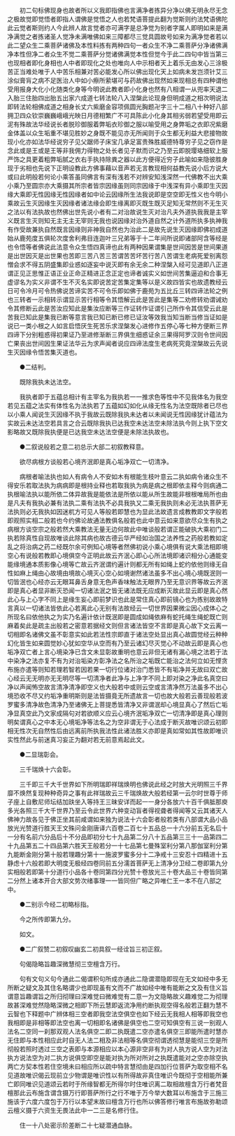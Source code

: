 <!-- { "loadSidebar": true } -->
　　初二句标佛现身也故者所以义我即指佛也言满净者拣异分净以佛无明永尽无念之极故觉即觉悟者即指人谓佛是觉悟之人也若梵语菩提此翻为觉斯则约法梵语佛陀此云觉者斯则约人今此辨人故言觉者亦可满字是总净觉为别者字属人即明如来是满净满觉之者拣诸圣人觉净未满唯佛如来三障都尽三觉具圆故号如来为满净觉者若以此二望众生二乘菩萨诸佛及本性料拣有两种四句一者众生不净二乘菩萨分净诸佛满净本性但净二者众生不觉二乘菩萨分觉诸佛满觉本性但觉今于此二四句中皆当第三也现相者即化身相也人中者即现化之处也唯向人中示相者天上着乐无由发心三涂极苦正当难处唯于人中苦乐相兼对苦必能发心所以佛出现化天上如病未发岂须针艾三涂似膏肓之病不足医治人中如小瘵所萦堪可与药故佛出现然如来现相总有四种谓他受用报身大化小化随类化身等今明说此教者即小化身也然有八相谓一从兜率天退二入胎三住胎四出胎五出家六成道七转法轮八入涅槃此论现身但明成道之相次明说法即转法轮相佛成道之相身长丈六紫磨金容项佩圆光胸题卍字三十二相八十种好八部拥卫四众钦崇巍巍峨峨光映日月德相繁广不可具陈此小化身其相劣弱若望受用即云泥有殊故法华经说长者脱珍御服着弊垢衣珍御之服以喻受用之身弊垢之衣即况紫磨金体盖以众生垢重不堪见胜妙之身既不能见亦无所闻则于众生都无利益大悲接物故现小化亦如法华经说穷子见父踞师子床宝几承足富贵殊胜威德特尊穷子见之窃作是念此或是王或是王等非我佣力得物之处长者见子默而识之乃至云即脱璎珞细软上服严饰之具更着粗弊垢腻之衣右手执持除粪之器以此方便得近穷子此喻如来隐彼胜身现于劣相也先说下正明设教此方佛事藉以音声若无言教现相何益教先说小后方说大或曰此明般若何论小乘答虽同佛言有深有浅若不对辨安知浅深然一代佛教不出大乘小乘乃至圆宗亦大乘摄其所宗者皆宗因缘虽则同宗因缘于中浅深有异小乘即生灭因缘大乘即无性因缘无性因缘者如中论云因缘所生法我说即是空空即无性义也今明小乘故云生灭因缘生灭因缘者诸法缘会即生缘离即灭既生既灭足知无常然则不无生灭之法以有法执故也然佛出世先说小者有二对治故说生灭对治凡夫外道执我我是主宰义既言生灭则知无主无主无宰则无我也说因缘对治外道自然之计外道所执多执神我有作受故兼执自然既言因缘则非神我自然也为治此二是故先说生灭因缘即佛初成道始从鹿苑度五俱轮次度舍利弗目连迦叶三兄弟等于十二年间所说即诸部阿含等经是也令悟等者佛说此法意令众生悟四真谛也此有两种因果谓集是世间因苦是世间果道是出世因灭是出世果也苦即三苦八苦三苦谓苦苦坏苦行苦八苦谓生老病死爱别离怨憎会求不得五阴盛集即业惑如逐妄中说灭即有余无余二种涅槃入经可见道即八正道谓正见正思惟正语正业正命正精进正念正定也谛者诚实义如世间苦集逼迫和合事无虚谬名为实义非谓不生不灭名实即说苦定苦集定集等以是义故四皆实也故遗教经云日可令冷月可令热佛说苦谛实苦不可令乐即如佛于鹿苑为五比丘三转四谛法轮之例也三转者一示相转示谓显示苦行相等令其悟解云此是苦此是集等二劝修转劝谓诫劝令其修断云此是苦汝应知此是集汝应断等三作证转作证谓引己所作令其信受云此是苦我已知此是集我已断等意言我已知已断已修已证汝等效我当知当断当修当证如是说已一类小根之人如言启悟厌生死苦乐求涅槃发心进修作五停心等七种方便断三界四谛下分别粗惑得初果证乃至进修渐断三界俱生细惑证余三果得阿罗汉则令世间因亡果丧出世间因生果证法华云为求声闻者说应四谛法度生老病死究竟涅槃故云先说生灭因缘令悟苦集灭道也。

　　●二结判。

　　既除我执未达法空。

　　我执者即于五蕴总相计有主宰名为我执若一一推求色等性中不见我体名为我空若见五蕴之法实有体性名为法执若了五蕴如幻如化从缘无性名为法空既除者已尽也以小乘人闻说生灭因缘不执于我故云既除我执未达者以未闻说无性因缘犹计蕴法为实故云未达法空若具言之合云既除我执已达我空未达法空未除法执今则上执下空文影略故又既除我执便是已达我空未达法空便是未除法执故也。

　　●二叙说般若之意二初总示大部二初叙教释意。

　　欲尽病根方谈般若心境齐泯即是真心垢净双亡一切清净。

　　病根者喻法执也如人有病令人不安如木有根能生枝叶意云二执如病令诸众生不得安乐若取法执为病病即是根持业释也若取我执为病是病之根即依主释今则病通二执根喻法执以能所依二体异故我是能依法是所依以能从所生故能非根根唯局所也由是凡夫有我执必兼有法执二乘有法执不必具我执又二乘无我执则未必无法执菩萨无法执则必无我执如因迷杌方可见人等般若即慧也为显此法故遗言成教教即文字般若即观照实相二般若也今约佛论故通法教俱名般若也此中意云如来意欲尽众生有执之病根方谈空宗之般若然大乘教法无量无边何故此中唯谈般若谓正能破执大乘初门二执若除真性自现故唯谈此除其病也故古德云华严经如治国之法养性之药般若教如定乱之将治病之药二经既尔余可例知心境等者然佛初说小乘心境俱有说大乘法相即境空心有说般若教即心境俱空今正明此故云齐泯心即心心所法境即诸识相分心通能变能缘境通本质影像心境等亡故云齐泯谓约遍计则都无所有如绳上蛇约依他则缘无自性如麻上绳由心故境由境故心境灭心空心如境谢然诸法虽多不出心境心境既泯则一切皆泯也心经亦云无眼耳鼻舌身意无色声香味触法无眼界乃至无意识界等故云齐泯即是真心者显非断灭恐闻一切诸法泯之皆无诸法既无应成断灭故此显云即是真心然此心与上心字不同上是缘生妄心即前梦识也此是常住真心即前镜心也为拣别故故特言真以一切诸法皆依此心若离此心无别有法故经云一切世界因果微尘因心成体心之所现名曰依他执之为实乃名遍计依计既泯即是圆成如绳依麻有蛇托绳生绳蛇既亡则麻着矣此是疏主出般若之密意若据经文则但言诸法皆空不言即是真心故下文云离一切相即名诸佛文虽不彰意实如此若法性宗即直于诸法空处显出真心故圆觉经云种种幻化皆生如来圆觉妙心犹如空华从空而有乃至云诸幻尽灭觉心不动故云即是真心也垢净双亡者上言心境染净已含文未显彰故重明也意云非但无诸有漏心境之法若于法中染净之法亦复不有为对治垢染方彰净法之名所治之垢既亡能治之法何立如无悭贪布施亦遣等则知若理若智若因若果一切行位诸对治门悉皆不有垢净并无故曰双亡故心经云无无明亦无无明尽等一切清净者此净与上净字不同上即对染之净此名真空曰净以声闻怖空故言清净清净即空义也大般若中或则云空或言清净然万法虽多不出心境恐收不尽又约垢净重明斯则是法皆摄竟无所遗故言一切也故大般若云善现般若波罗蜜多清净故色清净乃至诸佛无上菩提悉皆清净又非谓泯却心境显真心了然后亡垢净显真空此乃文家成隔句对若欲顺义应云心境齐泯垢净双亡一切清净即是真心理则明矣谓真心之中本无心境垢净等法名之为空非谓无于心法成于断灭故唯识颂云初即相无性次无自然性后由远离前所执我法性此诸法胜义亦即是真如常如其性故即唯识实性然此与前迷真习妄正为翻对若无前意焉起此文。

　　●二显瑞彰会。

　　三千瑞焕十六会彰。

　　三千即三千大千世界如下所明瑞即祥瑞焕明也佛说此经之时放大光明照三千界靡不焕然复现种种奇异之事有此祥瑞故云三千瑞焕故大般若经第一云尔时世尊于师子座上自敷尼师坛结加趺坐入等持王三昧安详而起一一身分各放六十百千俱胝那庾多光各照三千大千世界乃至云令此世界六种变动盲者得视聋者得闻等又云其诸天人佛神力故各见于佛正坐其前咸谓如来独为说法十六会彰者般若类有八部谓大品小品放光光赞道行胜天王文殊问金刚唐译六百卷二百七十五品总一十六分前五无名后十一分有名前六分品后十不分品即初分七十九品第二分八十五品第三三十一品第四二十九品第五二十四品第六胜天王般若分一十七品第七曼殊室利分第八那伽室利分第九能断金刚分第十般若理趣分第十一施波罗蜜多分十二净戒十三安忍十四精进十五静虑十六般若即大明度无极经四卷同前五分濡首菩萨无上清净分卫经二卷即第九分实相般若即第十分道行小品各十卷同第四分光赞十卷放光三十卷大品三十卷皆同第二分然上诸本开合大部文势次绪事理一一皆同但广略之异唯仁王一本不在八部之中。

　　●二别示今经二初略标指。

　　今之所传即第九分。

　　如文。

　　●二广叙赞二初叙叹幽玄二初具叙一经诠旨三初正叙。

　　句偈隐略旨趣深微慧彻三空檀含万行。

　　句有文句义句今通此二偈谓积句所成亦通此二隐谓潜隐即现在无文如经中多无所断之疑文及其住名略谓少也即现虽有文而不广故如经中唯有能断之文及有住义旨谓意旨趣谓旨之所归彻理曰深难觉曰微难觉有二意一为文隐略故义趣难觉二为彻理故甚深难觉然隐略深微之相即下所云慧即返流净用约断执观空得名般若正翻为慧不云智也下释题中广辨体相三空者即我空法空俱空也如下经云无我相人相等即我空也我相即是非相等即法空也离一切相即名诸佛是俱空也二空可知俱空有三说一别观人法名二空同一刹那双观人法名俱空二即二执既遣二空亦遣名俱空三即能所遣时慧亦无住即与本性相应此时自无人法二相及非法相等名俱空彻谓透彻慧是能彻三空是所彻般若照时透过三空之表即与本源相应以本心源非空非有为对人执方说人空为对法执方说法空为对二执方说俱空即空是能对执为所对所对之执既遣能对之空亦除空执两亡方契本性若住空境未曰相应所以疏中特言慧彻由是四加行位菩萨为取空相不名见道故唯识偈云现前立少物谓是唯识性以有所得故非真住唯识今既彻于空相能所兼亡即同唯识见道颂云若时于所缘智都无所得尔时住唯识离二取相故檀含万行者梵音檀那此云布施含谓含摄万行即菩萨所行之行不唯于万今举大数耳以布施含于三施三施该于六度六度包于万行以本望末故曰檀含万行也所以佛答修行唯言布施故弥勒颂云檀义摄于六资生无畏法此中一二三是名修行住。

　　住一十八处密示阶差断二十七疑潜通血脉。

